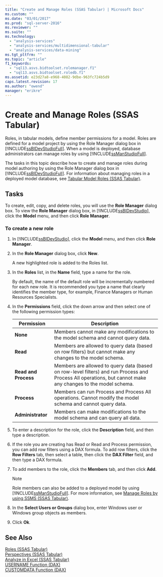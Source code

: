 ```yaml
---
title: "Create and Manage Roles (SSAS Tabular) | Microsoft Docs"
ms.custom: ""
ms.date: "03/01/2017"
ms.prod: "sql-server-2016"
ms.reviewer: ""
ms.suite: ""
ms.technology: 
  - "analysis-services"
  - "analysis-services/multidimensional-tabular"
  - "analysis-services/data-mining"
ms.tgt_pltfrm: ""
ms.topic: "article"
f1_keywords: 
  - "sql13.asvs.bidtoolset.rolemanager.f1"
  - "sql13.asvs.bidtoolset.roledb.f1"
ms.assetid: e23d27a8-e968-4082-9dbe-963fc724b5d9
caps.latest.revision: 17
ms.author: "owend"
manager: "erikre"
---
```

# Create and Manage Roles (SSAS Tabular)
  Roles, in tabular models, define member permissions for a model. Roles are defined for a model project by using the Role Manager dialog box in [!INCLUDE[ssBIDevStudioFull](../../a9notintoc/includes/ssbidevstudiofull-md.md)]. When a model is deployed, database administrators can manage roles by using [!INCLUDE[ssManStudioFull](../../a9notintoc/includes/ssmanstudiofull-md.md)].  
  
 The tasks in this topic describe how to create and manage roles during model authoring by using the Role Manager dialog box in [!INCLUDE[ssBIDevStudioFull](../../a9notintoc/includes/ssbidevstudiofull-md.md)]. For information about managing roles in a deployed model database, see [Tabular Model Roles &#40;SSAS Tabular&#41;](../../analysis-services/tabular-models/tabular-model-roles-ssas-tabular.md).  
  
## Tasks  
 To create, edit, copy, and delete roles, you will use the **Role Manager** dialog box. To view the **Role Manager** dialog box, in [!INCLUDE[ssBIDevStudio](../../a9notintoc/includes/ssbidevstudio-md.md)], click the **Model** menu, and then click **Role Manager**.  
  
###  <a name="bkmk_new_role"></a> To create a new role  
  
1.  In [!INCLUDE[ssBIDevStudio](../../a9notintoc/includes/ssbidevstudio-md.md)], click the **Model** menu, and then click **Role Manager**.  
  
2.  In the **Role Manager** dialog box, click **New**.  
  
     A new highlighted role is added to the Roles list.  
  
3.  In the **Roles** list, in the **Name** field, type a name for the role.  
  
     By default, the name of the default role will be incrementally numbered for each new role. It is recommended you type a name that clearly identifies the member type, for example, Finance Managers or Human Resources Specialists.  
  
4.  In the **Permissions** field, click the down arrow and then select one of the following permission types:  
  
    |Permission|Description|  
    |----------------|-----------------|  
    |**None**|Members cannot make any modifications to the model schema and cannot query data.|  
    |**Read**|Members are allowed to query data (based on row filters) but cannot make any changes to the model schema.|  
    |**Read and Process**|Members are allowed to query data (based on row-level filters) and run Process and Process All operations, but cannot make any changes to the model schema.|  
    |**Process**|Members can run Process and Process All operations. Cannot modify the model schema and cannot query data.|  
    |**Administrator**|Members can make modifications to the model schema and can query all data.|  
  
5.  To enter a description for the role, click the **Description** field, and then type a description.  
  
6.  If the role you are creating has Read or Read and Process permission, you can add row filters using a DAX formula. To add row filters, click the **Row Filters** tab, then select a table, then click the **DAX Filter** field, and then type a DAX formula.  
  
7.  To add members to the role, click the **Members** tab, and then click **Add**.  
  
    > [!NOTE]  
    >  Role members can also be added to a deployed model by using [!INCLUDE[ssManStudioFull](../../a9notintoc/includes/ssmanstudiofull-md.md)]. For more information, see [Manage Roles by using SSMS &#40;SSAS Tabular&#41;](../../analysis-services/tabular-models/manage-roles-by-using-ssms-ssas-tabular.md).  
  
8.  In the **Select Users or Groups** dialog box, enter Windows user or Windows group objects as members.  
  
9. Click **Ok**.  
  
## See Also  
 [Roles &#40;SSAS Tabular&#41;](../../analysis-services/tabular-models/roles-ssas-tabular.md)   
 [Perspectives &#40;SSAS Tabular&#41;](../../analysis-services/tabular-models/perspectives-ssas-tabular.md)   
 [Analyze in Excel &#40;SSAS Tabular&#41;](../../analysis-services/tabular-models/analyze-in-excel-ssas-tabular.md)   
 [USERNAME Function (DAX)](http://msdn.microsoft.com/en-us/22dddc4b-1648-4c89-8c93-f1151162b93f)   
 [CUSTOMDATA Function (DAX)](http://msdn.microsoft.com/en-us/58235ad8-226c-43cc-8a69-5a52ac19dd4e)  
  
  